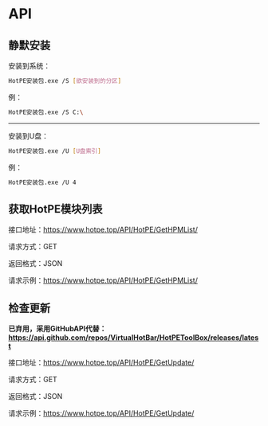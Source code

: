 # API
## 静默安装

安装到系统：

```bash
HotPE安装包.exe /S [欲安装到的分区]
```
例：
```bash
HotPE安装包.exe /S C:\
```
---
安装到U盘：

```bash
HotPE安装包.exe /U [U盘索引]
```
例：
```bash
HotPE安装包.exe /U 4
```

## 获取HotPE模块列表
接口地址：https://www.hotpe.top/API/HotPE/GetHPMList/

请求方式：GET

返回格式：JSON 

请求示例：https://www.hotpe.top/API/HotPE/GetHPMList/


## 检查更新
**已弃用，采用GitHubAPI代替：https://api.github.com/repos/VirtualHotBar/HotPEToolBox/releases/latest**

接口地址：https://www.hotpe.top/API/HotPE/GetUpdate/

请求方式：GET

返回格式：JSON 

请求示例：https://www.hotpe.top/API/HotPE/GetUpdate/


